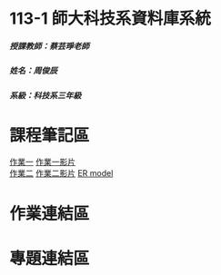 # 113-1 師大科技系資料庫系統
##### 授課教師：蔡芸琤老師
##### 姓名：周俊辰
##### 系級：科技系三年級
# 課程筆記區
<a href="https://github.com/giraffe10884/DatabaseSystems/tree/main/hw01">作業一</a> 
<a href="https://youtu.be/z6PJh2_bJps">作業一影片</a>
<br>
<a href="https://github.com/giraffe10884/DatabaseSystems/tree/main/hw02">作業二</a> 
<a href="https://youtu.be/ySOnqTisyB0">作業二影片</a> 
<a href="https://github.com/giraffe10884/DatabaseSystems/blob/main/hw02/ERmodel.jpg">ER model</a>
<br>
# 作業連結區
# 專題連結區

